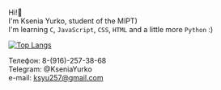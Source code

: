 Hi!👋  
I'm Ksenia Yurko, student of the MIPT)    
I'm learning `C`, `JavaScript`, `CSS`, `HTML` and a little more `Python` :)

<!-- [![Anurag's GitHub stats](https://github-readme-stats.vercel.app/api?username=kseniayurko)](https://github.com/anuraghazra/github-readme-stats) -->
[![Top Langs](https://github-readme-stats.vercel.app/api/top-langs/?username=kseniayurko)](https://github.com/anuraghazra/github-readme-stats)

Телефон: 8-(916)-257-38-68  
Telegram: @KseniaYurko  
e-mail: ksyu257@gmail.com
